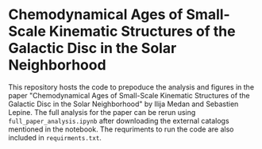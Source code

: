 # Chemodynamical Ages of Small-Scale Kinematic Structures of the Galactic Disc in the Solar Neighborhood

This repository hosts the code to prepoduce the analysis and figures in the paper "Chemodynamical Ages of Small-Scale Kinematic Structures of the Galactic Disc in the Solar Neighborhood" by Ilija Medan and Sebastien Lepine. The full analysis for the paper can be rerun using `full_paper_analysis.ipynb` after downloading the external catalogs mentioned in the notebook. The requriments to run the code are also included in `requirments.txt`.